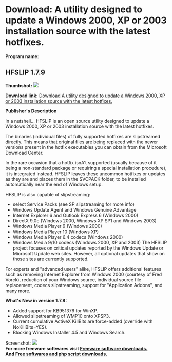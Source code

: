 # Download: A utility designed to update a Windows 2000, XP or 2003 installation source with the latest hotfixes.

**Program name:**

## HFSLIP 1.7.9

  
**Thumbshot:** ![](http://www.freewarefiles.com/screenshot/hfslipfix_md.gif)   
  
**Download link:** [Download A utility designed to update a Windows 2000, XP or 2003 installation source with the latest hotfixes.](http://freesoftwares.boysofts.com/HFSLIP_program_23977.html)  
  


**Publisher's Description**  
  


In a nutshell... HFSLIP is an open source utility designed to update a Windows 2000, XP or 2003 installation source with the latest hotfixes. 

The binaries (individual files) of fully supported hotfixes are slipstreamed directly. This means that original files are being replaced with the newer versions present in the hotfix executables you can obtain from the Microsoft Download Center. 

In the rare occasion that a hotfix isnA't supported (usually because of it being a non-standard package or requiring a special installation procedure), it is integrated instead. HFSLIP leaves these uncommon hotfixes or updates as they are and places them in the SVCPACK folder, to be installed automatically near the end of Windows setup.

HFSLIP is also capable of slipstreaming:

  * select Service Packs (see SP slipstreaming for more info) 
  * Windows Update Agent and Windows Genuine Advantage 
  * Internet Explorer 6 and Outlook Express 6 (Windows 2000) 
  * DirectX 9.0c (Windows 2000, Windows XP SP1 and Windows 2003) 
  * Windows Media Player 9 (Windows 2000) 
  * Windows Media Player 10 (Windows XP) 
  * Windows Media Player 6.4 codecs (Windows 2000) 
  * Windows Media 9/10 codecs (Windows 2000, XP and 2003) 
The HFSLIP project focuses on critical updates reported by the Windows Update or Microsoft Update web sites. However, all optional updates that show on those sites are currently supported. 

For experts and "advanced users" alike, HFSLIP offers additional features such as removing Internet Explorer from Windows 2000 (courtesy of Fred Vorck), reduction of your Windows source, individual source file replacement, codecs slipstreaming, support for "Application Addons", and many more. 

**What's New in version 1.7.8:**

  * Added support for KB951376 for WinXP. 
  * Allowed slipstreaming of WMP10 onto XPSP3. 
  * Current cumulative ActiveX KillBits are force-added (override with NoKillBits=YES). 
  * Blocking Windows Installer 4.5 and Windows Search. 

  
  
Screenshot: ![](http://www.freewarefiles.com/screenshot/hfslipfix.gif)   
**For more freeware softwares visit [Freeware software downloads.](http://freesoftwares.boysofts.com/)**   
**And [Free softwares and php script downloads.](http://www.boysofts.com/)**
